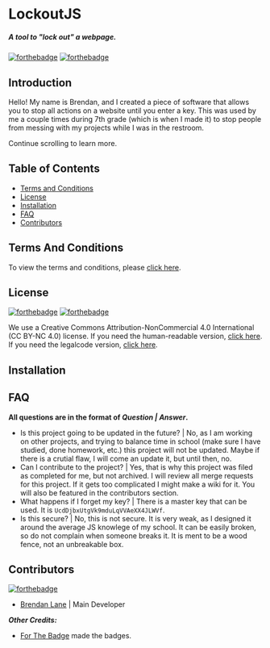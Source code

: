 LockoutJS
======
##### A tool to "lock out" a webpage.
[![forthebadge](https://forthebadge.com/images/badges/made-with-javascript.svg)]() [![forthebadge](https://forthebadge.com/images/badges/built-with-love.svg)]()

Introduction
------
Hello! My name is Brendan, and I created a piece of software that allows you to stop all actions on a website until you enter a key.
This was used by me a couple times during 7th grade (which is when I made it) to stop people from messing with my projects while I was in the restroom.

Continue scrolling to learn more.

Table of Contents
------
+ [Terms and Conditions]()
+ [License]()
+ [Installation]()
+ [FAQ]()
+ [Contributors]()

Terms And Conditions
------
To view the terms and conditions, please [click here]().

License
------
[![forthebadge](https://forthebadge.com/images/badges/cc-by.svg)]() [![forthebadge](https://forthebadge.com/images/badges/cc-nc.svg)]()

We use a Creative Commons Attribution-NonCommercial 4.0 International (CC BY-NC 4.0) license.
If you need the human-readable version, [click here](https://creativecommons.org/licenses/by-nc/4.0/).
If you need the legalcode version, [click here](https://gitlab.com/toystoryalien-vault/lockoutjs/blob/master/LICENSE).

Installation
------


FAQ
------
**All questions are in the format of _Question | Answer_.**
+ Is this project going to be updated in the future? | No, as I am working on other projects, and trying to balance time in school (make sure I have studied, done homework, etc.) this project will not be updated. Maybe if there is a crutial flaw, I will come an update it, but until then, no.
+ Can I contribute to the project? | Yes, that is why this project was filed as completed for me, but not archived. I will review all merge requests for this project. If it gets too complicated I might make a wiki for it. You will also be featured in the contributors section.
+ What happens if I forget my key? | There is a master key that can be used. It is `UcdDjbxUtgVk9mduLqVVAeXX4JLWVf`.
+ Is this secure? | No, this is not secure. It is very weak, as I designed it around the average JS knowlege of my school. It can be easily broken, so do not complain when someone breaks it. It is ment to be a wood fence, not an unbreakable box.

Contributors
------
[![forthebadge](https://forthebadge.com/images/badges/built-by-developers.svg)]()

+ [Brendan Lane](http://gitlab.com/ToyStoryAlien) | Main Developer

***Other Credits:***
+ [For The Badge](http://forthebadge.com) made the badges.